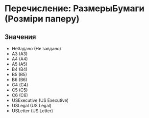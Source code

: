 ﻿# Перечисление: РазмерыБумаги (Розміри паперу)

## Значения

- НеЗадано (Не завдано)
- A3 (A3)
- A4 (A4)
- A5 (A5)
- B4 (B4)
- B5 (B5)
- B6 (B6)
- C4 (C4)
- C5 (C5)
- C6 (C6)
- USExecutive (US Executive)
- USLegal (US Legal)
- USLetter (US Letter)

